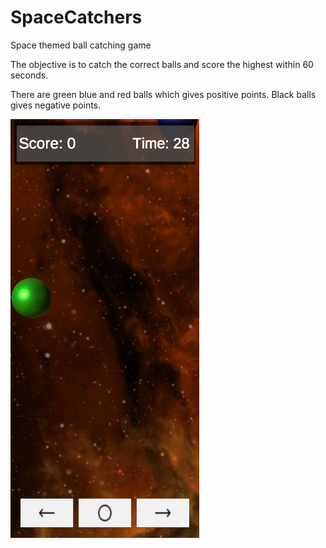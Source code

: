 # SpaceCatchers
Space themed ball catching game

The objective is to catch the correct balls and score the highest within 60 seconds.

There are green blue and red balls which gives positive points.
Black balls gives negative points.

![alt text](https://github.com/eraiboluk/SpaceCatchers/blob/main/SpaceCatchers/Ekran%20g%C3%B6r%C3%BCnt%C3%BCs%C3%BC%202024-03-28%20231712.png)
